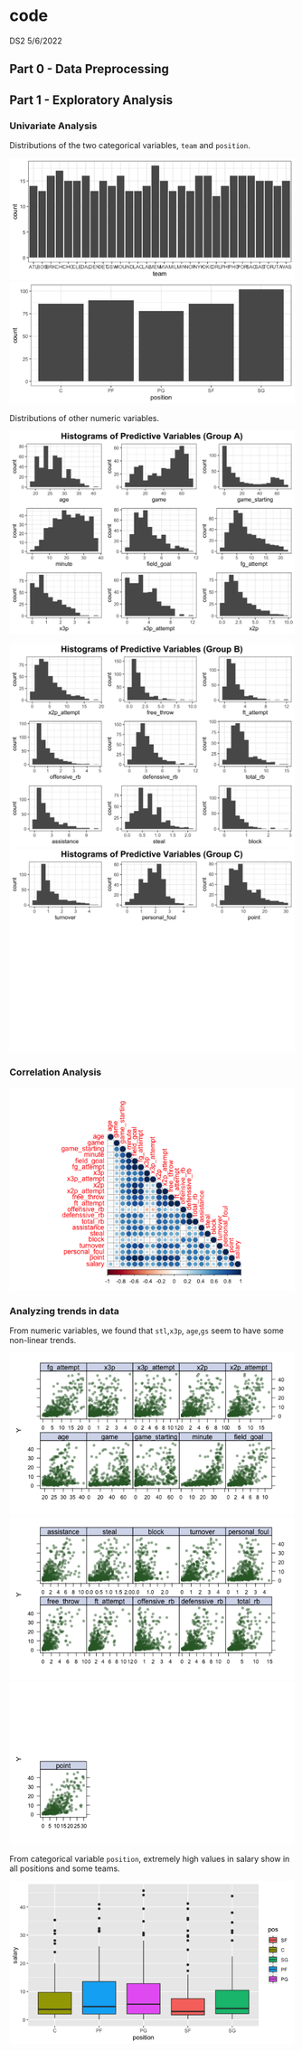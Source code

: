 code
================
DS2
5/6/2022

## Part 0 - Data Preprocessing

## Part 1 - Exploratory Analysis

### Univariate Analysis

Distributions of the two categorical variables, `team` and `position`.

![](code_files/figure-gfm/unnamed-chunk-1-1.png)<!-- -->![](code_files/figure-gfm/unnamed-chunk-1-2.png)<!-- -->

Distributions of other numeric variables.

![](code_files/figure-gfm/unnamed-chunk-2-1.png)<!-- -->

![](code_files/figure-gfm/unnamed-chunk-3-1.png)<!-- -->
![](code_files/figure-gfm/unnamed-chunk-4-1.png)<!-- -->

### Correlation Analysis

![](code_files/figure-gfm/unnamed-chunk-5-1.png)<!-- -->

### Analyzing trends in data

From numeric variables, we found that `stl`,`x3p`, `age`,`gs` seem to
have some non-linear trends.

![](code_files/figure-gfm/unnamed-chunk-6-1.png)<!-- -->![](code_files/figure-gfm/unnamed-chunk-6-2.png)<!-- -->![](code_files/figure-gfm/unnamed-chunk-6-3.png)<!-- -->

From categorical variable `position`, extremely high values in salary
show in all positions and some teams.

![](code_files/figure-gfm/unnamed-chunk-7-1.png)<!-- -->
